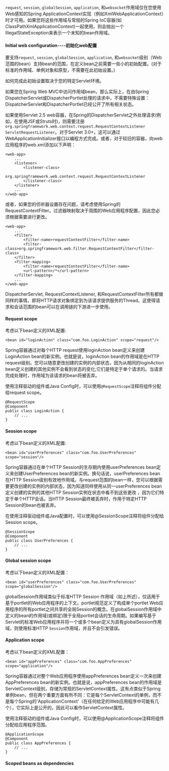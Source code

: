 `request`, `session`, `globalSession`, `application`, 和`websocket`作用域仅在您使用Web感知的Spring ApplicationContext实现（例如XmlWebApplicationContext）时才可用。如果您将这些作用域与常规的Spring IoC容器\(如ClassPathXmlApplicationContext\)一起使用，则会抛出一个IllegalStateException来表示一个未知的bean作用域。

#### Initial web configuration----初始化web配置

要支持`request`, `session`, `globalSession`, `application`, 和`websocket`级别（Web范围的bean）支持bean的范围，在定义bean之前需要一些小的初始配置。\(对于标准的作用域、单例对象和原型，不需要在此初始设置。\)

如何完成此初始设置取决于您的特定Servlet环境。

如果您在Spring Web MVC中访问作用域bean，那么实际上，在由Spring DispatcherServlet或DispatcherPortlet处理的请求中，不需要特殊设置：DispatcherServlet和DispatcherPortlet已经公开了所有相关状态。

如果使用Servlet 2.5 web容器，在Spring的DispatcherServlet之外处理请求\(例如，在使用JSF或Struts时\)，则需要注册`org.springframework.web.context.request.RequestContextListener   ServletRequestListener`。对于Servlet 3.0+，这可以通过WebApplicationInitializer接口以编程方式完成。或者，对于较旧的容器，向web应用程序的web.xml添加以下声明：

```
<web-app>
    ...
    <listener>
        <listener-class>
            org.springframework.web.context.request.RequestContextListener
        </listener-class>
    </listener>
    ...
</web-app>
```

或者，如果您的侦听器设置存在问题，请考虑使用Spring的RequestContextFilter。过滤器映射取决于周围的Web应用程序配置，因此您必须根据需要进行更改。

```
<web-app>
    ...
    <filter>
        <filter-name>requestContextFilter</filter-name>
        <filter-class>org.springframework.web.filter.RequestContextFilter</filter-class>
    </filter>
    <filter-mapping>
        <filter-name>requestContextFilter</filter-name>
        <url-pattern>/*</url-pattern>
    </filter-mapping>
    ...
</web-app>
```

DispatcherServlet, RequestContextListener, 和RequestContextFilter所有都做同样的事情，即将HTTP请求对象绑定到为该请求提供服务的Thread。这使得请求和会话范围的bean可以在调用链的下游进一步使用。

#### Request scope

考虑以下bean定义的XML配置:

```
<bean id="loginAction" class="com.foo.LoginAction" scope="request"/>
```

Spring容器通过对每个HTTP request使用loginAction bean定义来创建LoginAction bean的新实例。也就是说，loginAction bean的作用域是在HTTP request级别。您可以随意更改创建的实例的内部状态，因为从相同的loginAction bean定义创建的其他实例不会看到状态的变化;它们是特定于单个请求的。当请求完成处理时，作用域为该请求的bean将被丢弃。

使用注释驱动的组件或Java Config时，可以使用`@RequestScope`注释将组件分配给request scope。

```
@RequestScope
@Component
public class LoginAction {
    // ...
}
```

#### Session scope

考虑以下bean定义的XML配置:

```
<bean id="userPreferences" class="com.foo.UserPreferences" scope="session"/>
```

Spring容器通过在单个HTTP  Session的生存期内使用userPreferences bean定义来创建UserPreferences bean的新实例。换句话说，userPreferences bean在HTTP Session级别有效地作用域。与request范围的bean一样，您可以根据需要更改创建的实例的内部状态，因为知道同样使用从同一userPreferences bean定义创建的实例的其他HTTP Session实例在状态中看不到这些更改 ，因为它们特定于单个HTTP会话。当HTTP Session最终被丢弃时，作用于特定HTTP Session的bean也被丢弃。

在使用注释驱动组件或Java配置时，可以使用@SessionScope注释将组件分配给Session scope。

```
@SessionScope
@Component
public class UserPreferences {
    // ...
}
```

#### Global session scope

考虑以下bean定义的XML配置：

```
<bean id="userPreferences" class="com.foo.UserPreferences" scope="globalSession"/>
```

globalSession作用域类似于标准HTTP Session 作用域（如上所述），仅适用于基于portlet的Web应用程序的上下文。portlet规范定义了构成单个portlet Web应用程序的所有portlet之间共享的全局Session的概念。在globalSession作用域中定义的bean的作用域\(或绑定\)限于全局portlet会话的生命周期。如果编写基于Servlet的标准Web应用程序并将一个或多个bean定义为具有globalSession作用域，则使用标准HTTP `Session`作用域，并且不会引发错误。

#### Application scope

考虑以下bean定义的XML配置：

```
<bean id="appPreferences" class="com.foo.AppPreferences" scope="application"/>
```

Spring容器通过对整个Web应用程序使用appPreferences bean定义一次来创建AppPreferences bean的新实例。也就是说，appPreferences bean的作用域是ServletContext级别，存储为常规的ServletContext属性。这有点类似于Spring单例bean，但在两个重要方面有所不同：它是每个ServletContext的单例，而不是每个Spring的'ApplicationContext'（在任何给定的Web应用程序中可能有几个），它实际上是公开的，因此可以看作ServletContext属性。

使用注释驱动的组件或Java Config时，可以使用@ApplicationScope注释将组件分配给应用程序范围。

```
@ApplicationScope
@Component
public class AppPreferences {
    // ...
}
```

#### Scoped beans as dependencies



